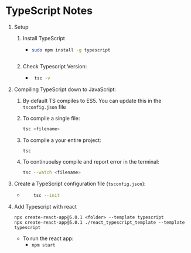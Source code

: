 # TypeScript Notes

1. Setup

   1. Install TypeScript

      - ```bash
        sudo npm install -g typescript
        ```

      ```

      ```

   2. Check Typescript Version:

      - ```bash
         tsc -v
        ```

2. Compiling TypeScript down to JavaScript:

   1. By default TS compiles to ES5. You can update this in the `tsconfig.json` file
   2. To compile a single file:

      ```bash
      tsc <filename>
      ```

   3. To compile a your entire project:

      ```bash
      tsc
      ```

   4. To continuoulsy compile and report error in the terminal:
      ```bash
      tsc --watch <filename>
      ```

3. Create a TypeScript configuration file (`tsconfig.json`):
   - ```bash
         tsc --init
     ```
4. Add Typescript with react

   ```
   npx create-react-app@5.0.1 <folder> --template typescript
   npx create-react-app@5.0.1 ./react_typescript_template --template typescript
   ```

   - To run the react app:
     - `npm start`
